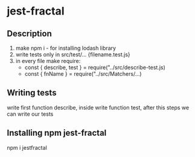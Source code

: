 # jest-fractal

## Description

1. make npm i - for installing lodash library
2. write tests only in src/test/... {filename.test.js}
3. in every file make require:
   - const { describe, test } = require("../src/describe-test.js)
   - const { fnName } = require("../src/Matchers/...)

## Writing tests

write first function describe, inside write function test, after this steps we can write our tests

## Installing npm jest-fractal

npm i jestfractal
